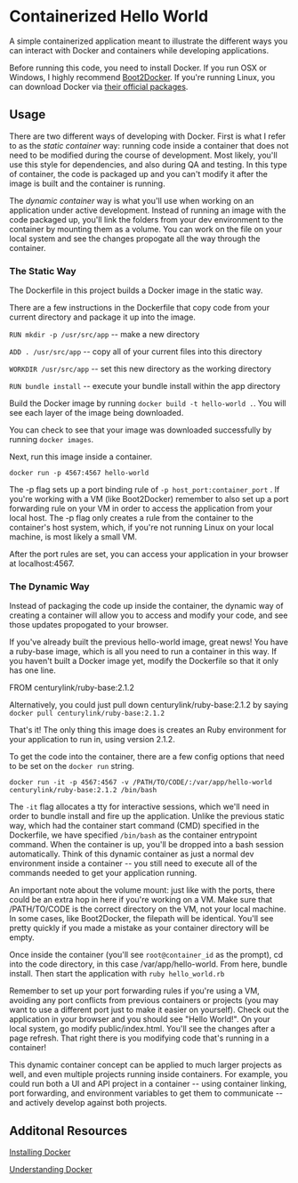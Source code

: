 # Containerized Hello World

A simple containerized application meant to illustrate the different ways you can interact with Docker and containers while developing applications.

Before running this code, you need to install Docker. If you run OSX or Windows, I highly recommend [Boot2Docker](http://boot2docker.io/). If you're running Linux, you can download Docker via [their official packages](https://docs.docker.com/installation/#installation).


## Usage

There are two different ways of developing with Docker. First is what I refer to as the *static container* way: running code inside a container that does not need to be modified during the course of development. Most likely, you'll use this style for dependencies, and also during QA and testing. In this type of container, the code is packaged up and you can't modify it after the image is built and the container is running.

The *dynamic container* way is what you'll use when working on an application under active development. Instead of running an image with the code packaged up, you'll link the folders from your dev environment to the container by mounting them as a volume. You can work on the file on your local system and see the changes propogate all the way through the container.


### The Static Way

The Dockerfile in this project builds a Docker image in the static way.

There are a few instructions in the Dockerfile that copy code from your current directory and package it up into the image.

`RUN mkdir -p /usr/src/app` -- make a new directory

`ADD . /usr/src/app` -- copy all of your current files into this directory

`WORKDIR /usr/src/app` -- set this new directory as the working directory

`RUN bundle install` -- execute your bundle install within the app directory


Build the Docker image by running ```docker build -t hello-world .```. You will see each layer of the image being downloaded.

You can check to see that your image was downloaded successfully by running ```docker images```.

Next, run this image inside a container.

```docker run -p 4567:4567 hello-world```

The -p flag sets up a port binding rule of ```-p host_port:container_port``` . If you're working with a VM (like Boot2Docker) remember to also set up a port forwarding rule on your VM in order to access the application from your local host. The -p flag only creates a rule from the container to the container's host system, which, if you're not running Linux on your local machine, is most likely a small VM.

After the port rules are set, you can access your application in your browser at localhost:4567.


### The Dynamic Way

Instead of packaging the code up inside the container, the dynamic way of creating a container will allow you to access and modify your code, and see those updates propogated to your browser.

If you've already built the previous hello-world image, great news! You have a ruby-base image, which is all you need to run a container in this way. If you haven't built a Docker image yet, modify the Dockerfile so that it only has one line.

FROM centurylink/ruby-base:2.1.2

Alternatively, you could just pull down centurylink/ruby-base:2.1.2 by saying ```docker pull centurylink/ruby-base:2.1.2```

That's it! The only thing this image does is creates an Ruby environment for your application to run in, using version 2.1.2.

To get the code into the container, there are a few config options that need to be set on the ```docker run``` string.

```docker run -it -p 4567:4567 -v /PATH/TO/CODE/:/var/app/hello-world centurylink/ruby-base:2.1.2 /bin/bash```

The ```-it``` flag allocates a tty for interactive sessions, which we'll need in order to bundle install and fire up the application. Unlike the previous static way, which had the container start command (CMD) specified in the Dockerfile, we have specified ```/bin/bash``` as the container entrypoint command. When the container is up, you'll be dropped into a bash session automatically. Think of this dynamic container as just a normal dev environment inside a container -- you still need to execute all of the commands needed to get your application running.

An important note about the volume mount: just like with the ports, there could be an extra hop in here if you're working on a VM. Make sure that /PATH/TO/CODE is the correct directory on the VM, not your local machine. In some cases, like Boot2Docker, the filepath will be identical. You'll see pretty quickly if you made a mistake as your container directory will be empty.

Once inside the container (you'll see `root@container_id` as the prompt), cd into the code directory, in this case /var/app/hello-world. From here, bundle install. Then start the application with `ruby hello_world.rb`

Remember to set up your port forwarding rules if you're using a VM, avoiding any port conflicts from previous containers or projects (you may want to use a different port just to make it easier on yourself). Check out the application in your browser and you should see "Hello World!". On your local system, go modify public/index.html. You'll see the changes after a page refresh. That right there is you modifying code that's running in a container!

This dynamic container concept can be applied to much larger projects as well, and even multiple projects running inside containers. For example, you could run both a UI and API project in a container -- using container linking, port forwarding, and environment variables to get them to communicate -- and actively develop against both projects.

## Additonal Resources

[Installing Docker](https://docs.docker.com/installation/#installation)

[Understanding Docker](https://docs.docker.com/introduction/understanding-docker/)
